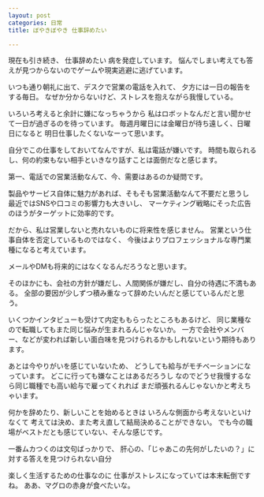 ```yaml
---
layout: post
categories: 日常
title: ぼやきぼやき 仕事辞めたい

---
```

現在も引き続き、 仕事辞めたい 病を発症しています。
悩んでしまい考えても答えが見つからないのでゲームや現実逃避に逃げています。

いつも通り朝礼に出て、デスクで営業の電話を入れて、
夕方には一日の報告をする毎日。
なぜか分からないけど、ストレスを抱えながら我慢している。

いろいろ考えると余計に嫌になっちゃうから
私はロボットなんだと言い聞かせて一日が過ぎるのを待っています。
毎週月曜日には金曜日が待ち遠しく、日曜日になると
明日仕事したくないなーって思います。

自分でこの仕事をしておいてなんですが、私は電話が嫌いです。
時間も取られるし、何の約束もない相手といきなり話すことは面倒だなと感じます。

第一、電話での営業活動なんて、今、需要はあるのか疑問です。

製品やサービス自体に魅力があれば、そもそも営業活動なんて不要だと思うし
最近ではSNSや口コミの影響力も大きいし、
マーケティング戦略にそった広告のほうがターゲットに効率的です。


だから、私は営業しないと売れないものに将来性を感じません。
営業という仕事自体を否定しているものではなく、
今後はよりプロフェッショナルな専門業種になると考えています。


メールやDMも将来的にはなくなるんだろうなと思います。

そのほかにも、会社の方針が嫌だし、人間関係が嫌だし、自分の待遇に不満もある。
全部の要因が少しずつ積み重なって辞めたいんだと感じているんだと思う。

いくつかインタビューも受けて内定ももらったところもあるけど、
同じ業種なので転職してもまた同じ悩みが生まれるんじゃないか。
一方で会社やメンバー、などが変われば新しい面白味を見つけられるかもしれないという期待もあります。

あとは今やりがいを感じていないため、
どうしても給与がモチベーションになっています。
どこに行っても嫌なことはあるだろうし
なのでどうせ我慢するなら同じ職種でも高い給与で雇ってくれれば
まだ頑張れるんじゃないかと考えちゃいます。

何かを辞めたり、新しいことを始めるときは
いろんな側面から考えないといけなくて
考えては決め、また考え直して結局決めることができない。
でも今の職場がベストだとも感じていない、そんな感じです。

一番ムカつくのは文句ばっかりで、
肝心の、「じゃあこの先何がしたいの？」に対する答えを見つけられない自分

楽しく生活するための仕事なのに
仕事がストレスになっていては本末転倒ですね。
ああ、マグロの赤身が食べたいな。